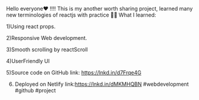 Hello everyone❤ !!!!
This is my another worth sharing project, 
learned many new terminologies of reactjs with practice 🎊🙌
What I learned:

1)Using react props.

2)Responsive Web development.

3)Smooth scrolling by reactScroll

4)UserFriendly UI

5)Source code on GitHub link: https://lnkd.in/d7Frqe4G

6) Deployed on Netlify link:https://lnkd.in/dMKMHQBN
#webdevelopment #github #project
